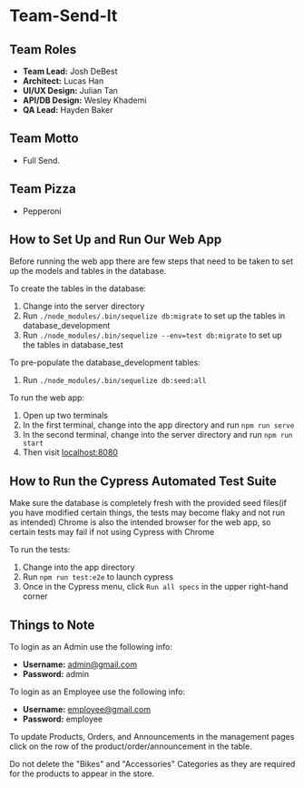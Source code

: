 # Team-Send-It

## Team Roles
* **Team Lead:** Josh DeBest
* **Architect:** Lucas Han
* **UI/UX Design:** Julian Tan
* **API/DB Design:** Wesley Khademi
* **QA Lead:** Hayden Baker

## Team Motto
* Full Send.

## Team Pizza
* Pepperoni

## How to Set Up and Run Our Web App
Before running the web app there are few steps that need to be taken to set up the models and tables in the database.

To create the tables in the database:
1) Change into the server directory
2) Run `./node_modules/.bin/sequelize db:migrate` to set up the tables in database_development
3) Run `./node_modules/.bin/sequelize --env=test db:migrate` to set up the tables in database_test

To pre-populate the database_development tables:
1) Run `./node_modules/.bin/sequelize db:seed:all`

To run the web app:
1) Open up two terminals
2) In the first terminal, change into the app directory and run `npm run serve`
3) In the second terminal, change into the server directory and run `npm run start`
4) Then visit [localhost:8080](localhost:8080)

## How to Run the Cypress Automated Test Suite
Make sure the database is completely fresh with the provided seed files(if you have modified certain things, the tests may become flaky and not run as intended)
Chrome is also the intended browser for the web app, so certain tests may fail if not using Cypress with Chrome

To run the tests:
1) Change into the app directory
2) Run `npm run test:e2e` to launch cypress
3) Once in the Cypress menu, click `Run all specs` in the upper right-hand corner

## Things to Note
To login as an Admin use the following info:
* **Username:** admin@gmail.com
* **Password:** admin

To login as an Employee use the following info:
* **Username:** employee@gmail.com
* **Password:** employee

To update Products, Orders, and Announcements in the management pages click on the row of the product/order/announcement in the table.

Do not delete the "Bikes" and "Accessories" Categories as they are required for the products to appear in the store.
